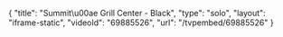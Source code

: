 {
    "title": "Summit\u00ae Grill Center - Black",
    "type": "solo",
    "layout": "iframe-static",
    "videoId": "69885526",
    "url": "\/tvpembed\/69885526"
}